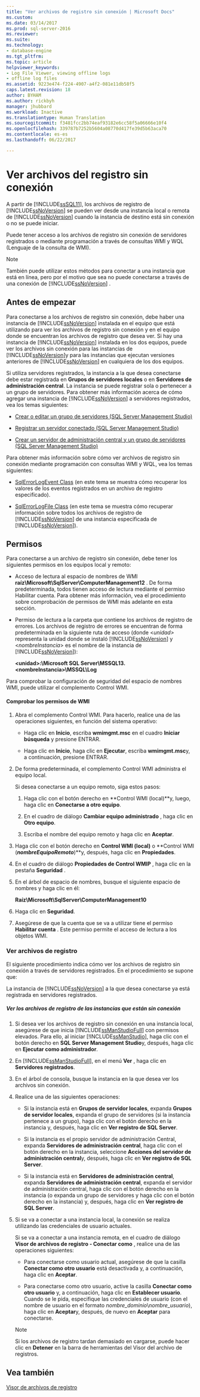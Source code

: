 ```yaml
---
title: "Ver archivos de registro sin conexión | Microsoft Docs"
ms.custom: 
ms.date: 03/14/2017
ms.prod: sql-server-2016
ms.reviewer: 
ms.suite: 
ms.technology:
- database-engine
ms.tgt_pltfrm: 
ms.topic: article
helpviewer_keywords:
- Log File Viewer, viewing offline logs
- offline log files
ms.assetid: 9223e474-f224-4907-a4f2-081e11db58f5
caps.latest.revision: 18
author: BYHAM
ms.author: rickbyh
manager: jhubbard
ms.workload: Inactive
ms.translationtype: Human Translation
ms.sourcegitcommit: f3481fcc2bb74eaf93182e6cc58f5a06666e10f4
ms.openlocfilehash: 339787b7252b5604a08770d417fe39d5b63aca70
ms.contentlocale: es-es
ms.lasthandoff: 06/22/2017

---
```

# <a name="view-offline-log-files"></a>Ver archivos del registro sin conexión
  A partir de [!INCLUDE[ssSQL11](../../includes/sssql11-md.md)], los archivos de registro de [!INCLUDE[ssNoVersion](../../includes/ssnoversion-md.md)] se pueden ver desde una instancia local o remota de [!INCLUDE[ssNoVersion](../../includes/ssnoversion-md.md)] cuando la instancia de destino está sin conexión o no se puede iniciar.  
  
 Puede tener acceso a los archivos de registro sin conexión de servidores registrados o mediante programación a través de consultas WMI y WQL (Lenguaje de la consulta de WMI).  
  
> [!NOTE]  
>  También puede utilizar estos métodos para conectar a una instancia que está en línea, pero por el motivo que sea no puede conectarse a través de una conexión de [!INCLUDE[ssNoVersion](../../includes/ssnoversion-md.md)] .  
  
## <a name="before-you-begin"></a>Antes de empezar  
 Para conectarse a los archivos de registro sin conexión, debe haber una instancia de [!INCLUDE[ssNoVersion](../../includes/ssnoversion-md.md)] instalada en el equipo que está utilizando para ver los archivos de registro sin conexión y en el equipo donde se encuentran los archivos de registro que desea ver. Si hay una instancia de [!INCLUDE[ssNoVersion](../../includes/ssnoversion-md.md)] instalada en los dos equipos, puede ver los archivos sin conexión para las instancias de [!INCLUDE[ssNoVersion](../../includes/ssnoversion-md.md)]y para las instancias que ejecutan versiones anteriores de [!INCLUDE[ssNoVersion](../../includes/ssnoversion-md.md)] en cualquiera de los dos equipos.  
  
 Si utiliza servidores registrados, la instancia a la que desea conectarse debe estar registrada en **Grupos de servidores locales** o en **Servidores de administración central**. La instancia se puede registrar sola o pertenecer a un grupo de servidores. Para obtener más información acerca de cómo agregar una instancia de [!INCLUDE[ssNoVersion](../../includes/ssnoversion-md.md)] a servidores registrados, vea los temas siguientes:  
  
-   [Crear o editar un grupo de servidores &#40;SQL Server Management Studio&#41;](../../tools/sql-server-management-studio/create-or-edit-a-server-group-sql-server-management-studio.md)  
  
-   [Registrar un servidor conectado &#40;SQL Server Management Studio&#41;](../../tools/sql-server-management-studio/register-a-connected-server-sql-server-management-studio.md)  
  
-   [Crear un servidor de administración central y un grupo de servidores &#40;SQL Server Management Studio&#41;](../../tools/sql-server-management-studio/create-a-central-management-server-and-server-group.md)  
  
 Para obtener más información sobre cómo ver archivos de registro sin conexión mediante programación con consultas WMI y WQL, vea los temas siguientes:  
  
-   [SqlErrorLogEvent Class](../../relational-databases/wmi-provider-configuration-classes/sqlerrorlogevent-class.md) (en este tema se muestra cómo recuperar los valores de los eventos registrados en un archivo de registro especificado).  
  
-   [SqlErrorLogFile Class](../../relational-databases/wmi-provider-configuration-classes/sqlerrorlogfile-class.md) (en este tema se muestra cómo recuperar información sobre todos los archivos de registro de [!INCLUDE[ssNoVersion](../../includes/ssnoversion-md.md)] de una instancia especificada de [!INCLUDE[ssNoVersion](../../includes/ssnoversion-md.md)]).  
  
##  <a name="BeforeYouBegin"></a> Permisos  
 Para conectarse a un archivo de registro sin conexión, debe tener los siguientes permisos en los equipos local y remoto:  
  
-   Acceso de lectura al espacio de nombres de WMI **raíz\Microsoft\SqlServer\ComputerManagement12** . De forma predeterminada, todos tienen acceso de lectura mediante el permiso Habilitar cuenta. Para obtener más información, vea el procedimiento sobre comprobación de permisos de WMI más adelante en esta sección.  
  
-   Permiso de lectura a la carpeta que contiene los archivos de registro de errores. Los archivos de registro de errores se encuentran de forma predeterminada en la siguiente ruta de acceso (donde \<*unidad>* representa la unidad donde se instaló [!INCLUDE[ssNoVersion](../../includes/ssnoversion-md.md)] y \<*nombreInstancia*> es el nombre de la instancia de [!INCLUDE[ssNoVersion](../../includes/ssnoversion-md.md)]):  
  
     **\<unidad>:\Microsoft SQL Server\MSSQL13.\<nombreInstancia>\MSSQL\Log**  
  
 Para comprobar la configuración de seguridad del espacio de nombres WMI, puede utilizar el complemento Control WMI.  
  
#### <a name="to-verify-wmi-permissions"></a>Comprobar los permisos de WMI  
  
1.  Abra el complemento Control WMI. Para hacerlo, realice una de las operaciones siguientes, en función del sistema operativo:  
  
    -   Haga clic en **Inicio**, escriba **wmimgmt.msc** en el cuadro **Iniciar búsqueda** y presione ENTRAR.  
  
    -   Haga clic en **Inicio**, haga clic en **Ejecutar**, escriba **wmimgmt.msc**y, a continuación, presione ENTRAR.  
  
2.  De forma predeterminada, el complemento Control WMI administra el equipo local.  
  
     Si desea conectarse a un equipo remoto, siga estos pasos:  
  
    1.  Haga clic con el botón derecho en **Control WMI (local)**y, luego, haga clic en **Conectarse a otro equipo**.  
  
    2.  En el cuadro de diálogo **Cambiar equipo administrado** , haga clic en **Otro equipo**.  
  
    3.  Escriba el nombre del equipo remoto y haga clic en **Aceptar**.  
  
3.  Haga clic con el botón derecho en **Control WMI (local)** o **Control WMI (***nombreEquipoRemoto***)**y, después, haga clic en **Propiedades**.  
  
4.  En el cuadro de diálogo **Propiedades de Control WMIP** , haga clic en la pestaña **Seguridad** .  
  
5.  En el árbol de espacio de nombres, busque el siguiente espacio de nombres y haga clic en él:  
  
     **Raíz\Microsoft\SqlServer\ComputerManagement10**  
  
6.  Haga clic en **Seguridad**.  
  
7.  Asegúrese de que la cuenta que se va a utilizar tiene el permiso **Habilitar cuenta** . Este permiso permite el acceso de lectura a los objetos WMI.  
  
### <a name="view-log-files"></a>Ver archivos de registro  
 El siguiente procedimiento indica cómo ver los archivos de registro sin conexión a través de servidores registrados. En el procedimiento se supone que:  
  
 La instancia de [!INCLUDE[ssNoVersion](../../includes/ssnoversion-md.md)] a la que desea conectarse ya está registrada en servidores registrados.  
  
##### <a name="to-view-log-files-for-instances-that-are-offline"></a>Ver los archivos de registro de las instancias que están sin conexión  
  
1.  Si desea ver los archivos de registro sin conexión en una instancia local, asegúrese de que inicia [!INCLUDE[ssManStudioFull](../../includes/ssmanstudiofull-md.md)] con permisos elevados. Para ello, al iniciar [!INCLUDE[ssManStudio](../../includes/ssmanstudio-md.md)], haga clic con el botón derecho en **SQL Server Management Studio**y, después, haga clic en **Ejecutar como administrador**.  
  
2.  En [!INCLUDE[ssManStudioFull](../../includes/ssmanstudiofull-md.md)], en el menú **Ver** , haga clic en **Servidores registrados**.  
  
3.  En el árbol de consola, busque la instancia en la que desea ver los archivos sin conexión.  
  
4.  Realice una de las siguientes operaciones:  
  
    -   Si la instancia está en **Grupos de servidor locales**, expanda **Grupos de servidor locales**, expanda el grupo de servidores (si la instancia pertenece a un grupo), haga clic con el botón derecho en la instancia y, después, haga clic en **Ver registro de SQL Server**.  
  
    -   Si la instancia es el propio servidor de administración Central, expanda **Servidores de administración central**, haga clic con el botón derecho en la instancia, seleccione **Acciones del servidor de administración central**y, después, haga clic en **Ver registro de SQL Server**.  
  
    -   Si la instancia está en **Servidores de administración central**, expanda **Servidores de administración central**, expanda el servidor de administración central, haga clic con el botón derecho en la instancia (o expanda un grupo de servidores y haga clic con el botón derecho en la instancia) y, después, haga clic en **Ver registro de SQL Server**.  
  
5.  Si se va a conectar a una instancia local, la conexión se realiza utilizando las credenciales de usuario actuales.  
  
     Si se va a conectar a una instancia remota, en el cuadro de diálogo **Visor de archivos de registro - Conectar como** , realice una de las operaciones siguientes:  
  
    -   Para conectarse como usuario actual, asegúrese de que la casilla **Conectar como otro usuario** está desactivada y, a continuación, haga clic en **Aceptar**.  
  
    -   Para conectarse como otro usuario, active la casilla **Conectar como otro usuario** y, a continuación, haga clic en **Establecer usuario**. Cuando se le pida, especifique las credenciales de usuario (con el nombre de usuario en el formato *nombre_dominio*\\*nombre_usuario*), haga clic en **Aceptar**y, después, de nuevo en **Aceptar** para conectarse.  
  
    > [!NOTE]  
    >  Si los archivos de registro tardan demasiado en cargarse, puede hacer clic en **Detener** en la barra de herramientas del Visor del archivo de registros.  
  
## <a name="see-also"></a>Vea también  
 [Visor de archivos de registro](../../relational-databases/logs/log-file-viewer.md)  
  
  

